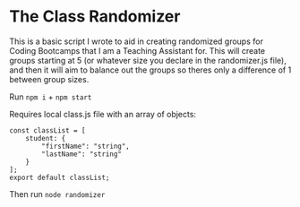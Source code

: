 # The Class Randomizer
This is a basic script I wrote to aid in creating randomized groups for Coding Bootcamps that I am a Teaching Assistant for. 
This will create groups starting at 5 (or whatever size you declare in the randomizer.js file), and then it will aim to balance out the groups so theres only a difference of 1 between group sizes.

Run `npm i` + `npm start`

Requires local class.js file with an array of objects:
```
const classList = [
    student: {
        "firstName": "string",
        "lastName": "string"
    }
];
export default classList;
```

Then run `node randomizer`
